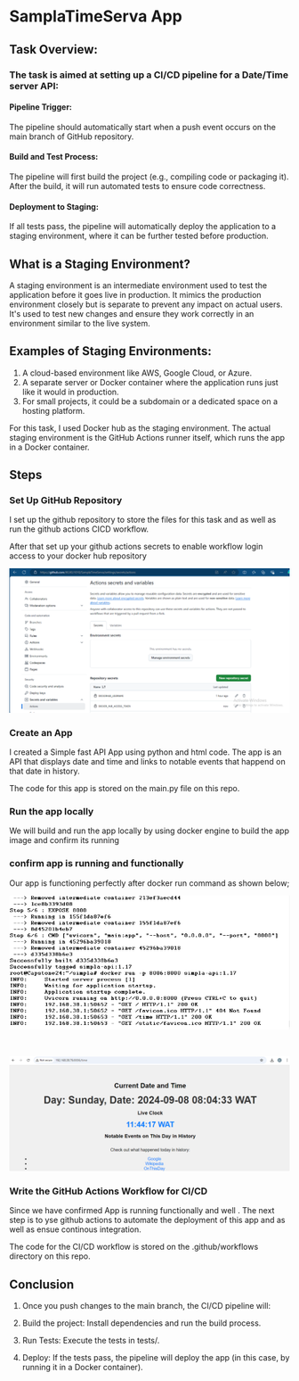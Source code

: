 # SamplaTimeServa App

## Task Overview:

### The task is aimed at setting up a CI/CD pipeline for a Date/Time server API:

#### Pipeline Trigger:

The pipeline should automatically start when a push event occurs on the main branch of GitHub repository.


#### Build and Test Process:

The pipeline will first build the project (e.g., compiling code or packaging it). After the build, it will run automated tests to ensure code correctness. 

#### Deployment to Staging:

If all tests pass, the pipeline will automatically deploy the application to a staging environment, where it can be further tested before production. 


## What is a Staging Environment?

A staging environment is an intermediate environment used to test the application before it goes live in production. It mimics the production environment closely but is separate to prevent any impact on actual users. It's used to test new changes and ensure they work correctly in an environment similar to the live system.

## Examples of Staging Environments:

1. A cloud-based environment like AWS, Google Cloud, or Azure.
1. A separate server or Docker container where the application runs just like it would in production.
1. For small projects, it could be a subdomain or a dedicated space on a hosting platform.


For this task, I used Docker hub as the staging environment. The actual staging environment is the GitHub Actions runner itself, which runs the app in a Docker container.



## Steps


### Set Up GitHub Repository

I set up the github repository to store the files for this task and as well as run the github actions CICD workflow.

After that set up your github actions secrets to enable workflow login access to your docker hub repository

![secrets](./images/secrets.png)



### Create an App 

I created a Simple fast API App using python and html code. The app is an API that displays date and time and links to notable events that happend on that date in history.

The code for this app is stored on the main.py file on this repo.

### Run the app locally

We will build and run the app locally by using docker engine to build the app image and confirm its running

### confirm app is running and functionally

Our app is functioning perfectly after docker run command as shown below;


![App running](./images/app%20is%20running.png)

<br>

![The API is being served ](./images/The%20API%20is%20being%20served.png)


### Write the GitHub Actions Workflow for CI/CD

Since we have confirmed App is running functionally and well . The next step is to yse github actions to automate the deployment of this app and as well as ensue continous integration.

The code for the CI/CD workflow is stored on the .github/workflows directory on this repo.


## Conclusion

1. Once you push changes to the main branch, the CI/CD pipeline will:

1. Build the project: Install dependencies and run the build process.

1. Run Tests: Execute the tests in tests/.

1. Deploy: If the tests pass, the pipeline will deploy the app (in this case, by running it in a Docker container).

